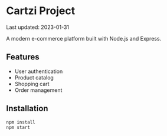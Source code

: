 # Cartzi Project

Last updated: 2023-01-31

A modern e-commerce platform built with Node.js and Express.

## Features
- User authentication
- Product catalog
- Shopping cart
- Order management

## Installation
```bash
npm install
npm start
```